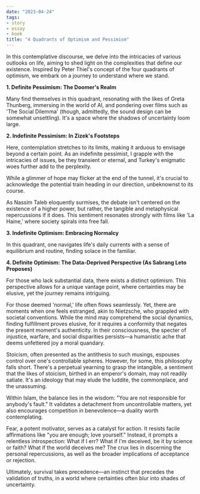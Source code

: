 ```yaml
---
date: "2023-04-24"
tags:
- story
- essay
- book
title: "4 Quadrants of Optimism and Pessimism"
---
```


In this contemplative discourse, we delve into the intricacies of various outlooks on life, aiming to shed light on the complexities that define our existence. Inspired by Peter Thiel's concept of the four quadrants of optimism, we embark on a journey to understand where we stand.

**1. Definite Pessimism: The Doomer's Realm**

Many find themselves in this quadrant, resonating with the likes of Greta Thunberg, immersing in the world of AI, and pondering over films such as 'The Social Dilemma' (though, admittedly, the sound design can be somewhat unsettling). It's a space where the shadows of uncertainty loom large.

**2. Indefinite Pessimism: In Zizek's Footsteps**

Here, contemplation stretches to its limits, making it arduous to envisage beyond a certain point. As an indefinite pessimist, I grapple with the intricacies of issues, be they transient or eternal, and Turkey's enigmatic woes further add to the perplexity.

While a glimmer of hope may flicker at the end of the tunnel, it's crucial to acknowledge the potential train heading in our direction, unbeknownst to its course.

As Nassim Taleb eloquently surmises, the debate isn't centered on the existence of a higher power, but rather, the tangible and metaphysical repercussions if it does. This sentiment resonates strongly with films like 'La Haine,' where society spirals into free fall.

**3. Indefinite Optimism: Embracing Normalcy**

In this quadrant, one navigates life's daily currents with a sense of equilibrium and routine, finding solace in the familiar.

**4. Definite Optimism: The Data-Deprived Perspective (As Sabrang Leto Proposes)**

For those who lack substantial data, there exists a distinct optimism. This perspective allows for a unique vantage point, where certainties may be elusive, yet the journey remains intriguing.

For those deemed 'normal,' life often flows seamlessly. Yet, there are moments when one feels estranged, akin to Nietzsche, who grappled with societal conventions. While the mind may comprehend the social dynamics, finding fulfillment proves elusive, for it requires a conformity that negates the present moment's authenticity. In their consciousness, the specter of injustice, warfare, and social disparities persists—a humanistic ache that deems unfettered joy a moral quandary.

Stoicism, often presented as the antithesis to such musings, espouses control over one's controllable spheres. However, for some, this philosophy falls short. There's a perpetual yearning to grasp the intangible, a sentiment that the likes of stoicism, birthed in an emperor's domain, may not readily satiate. It's an ideology that may elude the luddite, the commonplace, and the unassuming.

Within Islam, the balance lies in the wisdom: "You are not responsible for anybody's fault." It validates a detachment from uncontrollable matters, yet also encourages competition in benevolence—a duality worth contemplating.

Fear, a potent motivator, serves as a catalyst for action. It resists facile affirmations like "you are enough; love yourself." Instead, it prompts a relentless introspection: What if I err? What if I'm deceived, be it by science or faith? What if the world deceives me? The crux lies in discerning the personal repercussions, as well as the broader implications of acceptance or rejection.

Ultimately, survival takes precedence—an instinct that precedes the validation of truths, in a world where certainties often blur into shades of uncertainty.

